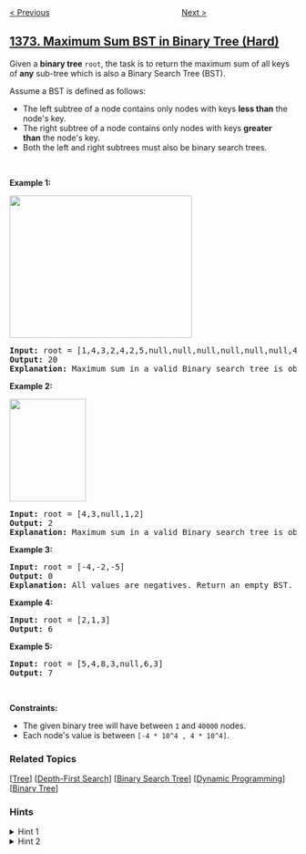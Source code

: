 <!--|This file generated by command(leetcode description); DO NOT EDIT.    |-->
<!--+----------------------------------------------------------------------+-->
<!--|@author    openset <openset.wang@gmail.com>                           |-->
<!--|@link      https://github.com/openset                                 |-->
<!--|@home      https://github.com/openset/leetcode                        |-->
<!--+----------------------------------------------------------------------+-->

[< Previous](../longest-zigzag-path-in-a-binary-tree "Longest ZigZag Path in a Binary Tree")
　　　　　　　　　　　　　　　　
[Next >](../generate-a-string-with-characters-that-have-odd-counts "Generate a String With Characters That Have Odd Counts")

## [1373. Maximum Sum BST in Binary Tree (Hard)](https://leetcode.com/problems/maximum-sum-bst-in-binary-tree "二叉搜索子树的最大键值和")

<p>Given a <strong>binary tree</strong> <code>root</code>, the task is to return the maximum sum of all keys of <strong>any</strong>&nbsp;sub-tree which is also a Binary Search Tree (BST).</p>

<p>Assume a BST is defined as follows:</p>

<ul>
	<li>The left subtree of a node contains only nodes with keys&nbsp;<strong>less than</strong>&nbsp;the node&#39;s key.</li>
	<li>The right subtree of a node contains only nodes with keys&nbsp;<strong>greater than</strong>&nbsp;the node&#39;s key.</li>
	<li>Both the left and right subtrees must also be binary search trees.</li>
</ul>

<p>&nbsp;</p>
<p><strong>Example 1:</strong></p>

<p><img alt="" src="https://assets.leetcode.com/uploads/2020/01/30/sample_1_1709.png" style="width: 320px; height: 250px;" /></p>

<pre>
<strong>Input:</strong> root = [1,4,3,2,4,2,5,null,null,null,null,null,null,4,6]
<strong>Output:</strong> 20
<strong>Explanation:</strong> Maximum sum in a valid Binary search tree is obtained in root node with key equal to 3.
</pre>

<p><strong>Example 2:</strong></p>

<p><img alt="" src="https://assets.leetcode.com/uploads/2020/01/30/sample_2_1709.png" style="width: 134px; height: 180px;" /></p>

<pre>
<strong>Input:</strong> root = [4,3,null,1,2]
<strong>Output:</strong> 2
<strong>Explanation:</strong> Maximum sum in a valid Binary search tree is obtained in a single root node with key equal to 2.
</pre>

<p><strong>Example 3:</strong></p>

<pre>
<strong>Input:</strong> root = [-4,-2,-5]
<strong>Output:</strong> 0
<strong>Explanation:</strong> All values are negatives. Return an empty BST.
</pre>

<p><strong>Example 4:</strong></p>

<pre>
<strong>Input:</strong> root = [2,1,3]
<strong>Output:</strong> 6
</pre>

<p><strong>Example 5:</strong></p>

<pre>
<strong>Input:</strong> root = [5,4,8,3,null,6,3]
<strong>Output:</strong> 7
</pre>

<p>&nbsp;</p>
<p><strong>Constraints:</strong></p>

<ul>
	<li>The&nbsp;given binary tree will have between&nbsp;<code>1</code>&nbsp;and&nbsp;<code>40000</code>&nbsp;nodes.</li>
	<li>Each node&#39;s value is between <code>[-4 * 10^4&nbsp;, 4 * 10^4]</code>.</li>
</ul>

### Related Topics
  [[Tree](../../tag/tree/README.md)]
  [[Depth-First Search](../../tag/depth-first-search/README.md)]
  [[Binary Search Tree](../../tag/binary-search-tree/README.md)]
  [[Dynamic Programming](../../tag/dynamic-programming/README.md)]
  [[Binary Tree](../../tag/binary-tree/README.md)]

### Hints
<details>
<summary>Hint 1</summary>
Create a datastructure with 4 parameters:  (sum, isBST, maxLeft, minLeft).
</details>

<details>
<summary>Hint 2</summary>
In each node compute theses parameters, following the conditions of a Binary Search Tree.
</details>
